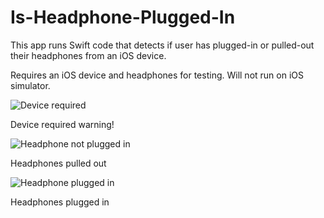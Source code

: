 # Is-Headphone-Plugged-In
This app runs Swift code that detects if user has plugged-in or pulled-out their 
headphones from an iOS device.

Requires an iOS device and headphones for testing. Will not run on iOS simulator.

![Device required](https://raw.githubusercontent.com/sanjibahmad/Is-Headphone-Plugged-In/master/Screenshots/is-headphone-plugged-in-device-required1.png)

Device required warning!

![Headphone not plugged in](https://raw.githubusercontent.com/sanjibahmad/Is-Headphone-Plugged-In/master/Screenshots/no-headphone-detected1.png)

Headphones pulled out

![Headphone plugged in](https://raw.githubusercontent.com/sanjibahmad/Is-Headphone-Plugged-In/master/Screenshots/headphone-detected1.png)

Headphones plugged in
